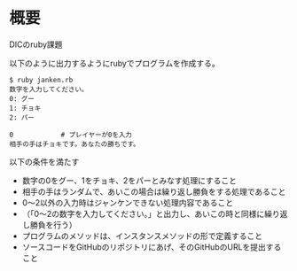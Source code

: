 # 概要
DICのruby課題

以下のように出力するようにrubyでプログラムを作成する。

```
$ ruby janken.rb
数字を入力してください。
0: グー
1: チョキ
2: パー

0            # プレイヤーが0を入力
相手の手はチョキです。あなたの勝ちです。
```


以下の条件を満たす

- 数字の0をグー、1をチョキ、2をパーとみなす処理にすること
- 相手の手はランダムで、あいこの場合は繰り返し勝負をする処理であること
- 0〜2以外の入力時はジャンケンできない処理内容であること
- （「0〜2の数字を入力してください。」と出力し、あいこの時と同様に繰り返し勝負を行う）
- プログラムのメソッドは、インスタンスメソッドの形で定義すること
- ソースコードをGitHubのリポジトリにあげ、そのGitHubのURLを提出すること